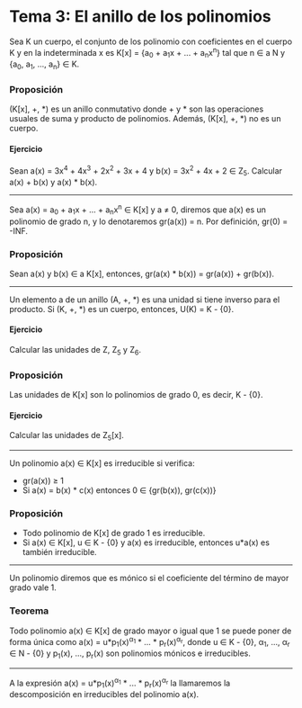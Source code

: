 # Tema 3: El anillo de los polinomios

Sea K un cuerpo, el conjunto de los polinomio con coeficientes en el cuerpo K y en la indeterminada x es K[x] = {a<sub>0</sub> + a<sub>1</sub>x + ... + a<sub>n</sub>x<sup>n</sup>} tal que n ∈ a N y {a<sub>0</sub>, a<sub>1</sub>, ..., a<sub>n</sub>} ∈ K.

### Proposición

(K[x], +, \*) es un anillo conmutativo donde + y * son las operaciones usuales de suma y producto de polinomios. Además, (K[x], +, \*) no es un cuerpo.

#### Ejercicio

Sean a(x) = 3x<sup>4</sup> + 4x<sup>3</sup> + 2x<sup>2</sup> + 3x + 4 y b(x) = 3x<sup>2</sup> + 4x + 2 ∈ Z<sub>5</sub>. Calcular a(x) + b(x) y a(x) * b(x).

---

Sea a(x) = a<sub>0</sub> + a<sub>1</sub>x + ... + a<sub>n</sub>x<sup>n</sup> ∈ K[x] y a ≠ 0, diremos que a(x) es un polinomio de grado n, y lo denotaremos gr(a(x)) = n. Por definición, gr(0) = -INF.

### Proposición

Sean a(x) y b(x) ∈ a K[x], entonces, gr(a(x) * b(x)) = gr(a(x)) + gr(b(x)).

---

Un elemento a de un anillo (A, +, \*) es una unidad si tiene inverso para el producto. Si (K, +, \*) es un cuerpo, entonces, U(K) = K - {0}.

#### Ejercicio

Calcular las unidades de Z, Z<sub>5</sub> y Z<sub>6</sub>.

### Proposición

Las unidades de K[x] son lo polinomios de grado 0, es decir, K - {0}.

#### Ejercicio

Calcular las unidades de Z<sub>5</sub>[x].

---

Un polinomio a(x) ∈ K[x] es irreducible si verifica:
- gr(a(x)) ≥ 1
- Si a(x) = b(x) * c(x) entonces 0 ∈ {gr(b(x)), gr(c(x))}

### Proposición

- Todo polinomio de K[x] de grado 1 es irreducible.
- Si a(x) ∈ K[x], u ∈ K - {0} y a(x) es irreducible, entonces u*a(x) es también irreducible.

---

Un polinomio diremos que es mónico si el coeficiente del término de mayor grado vale 1.

### Teorema

Todo polinomio a(x) ∈ K[x] de grado mayor o igual que 1 se puede poner de forma única como a(x) = u*p<sub>1</sub>(x)<sup>α<sub>1</sub></sup> * ... * p<sub>r</sub>(x)<sup>α<sub>r</sub></sup>, donde u ∈ K - {0}, α<sub>1</sub>, ..., α<sub>r</sub> ∈ N - {0} y p<sub>1</sub>(x), ..., p<sub>r</sub>(x) son polinomios mónicos e irreducibles.

---

A la expresión a(x) = u*p<sub>1</sub>(x)<sup>α<sub>1</sub></sup> * ... * p<sub>r</sub>(x)<sup>α<sub>r</sub></sup> la llamaremos la descomposición en irreducibles del polinomio a(x).
